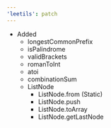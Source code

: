 ```yaml
---
'leetils': patch
---
```


-   Added
    -   longestCommonPrefix
    -   isPalindrome
    -   validBrackets
    -   romanToInt
    -   atoi
    -   combinationSum
    -   ListNode
        -   ListNode.from (Static)
        -   ListNode.push
        -   ListNode.toArray
        -   ListNode.getLastNode
